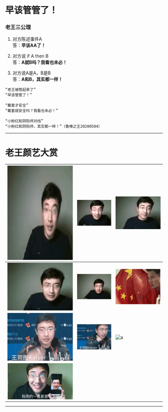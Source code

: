 # 早该管管了！


### 老王三公理
1. 对方陈述事件A   
答：**早该AA了！** 

2. 对方说 if A then B  
答：**A就B吗？我看也未必！** 

3. 对方说A是A，B是B  
答：**A和B，其实都一样！** 

```
“老王被管起来了”  
“早该管管了！”

“戴套才安全”  
“戴套就安全吗？我看也未必！”

“小粉红和阴阳师对线”  
“小粉红和阴阳师，其实都一样！”（鲁棒之王20200504）
```

----------------------------------
<!---
### 不知道xiao

```
以前说“难得糊涂”，但糊涂给人感觉是博弈中选择了劣势策略，至少有一个博弈的过程，这就容易破坏安定团结大好局面。

还是大咕咕咕鸡的“假装不知道”比较好，假装不知道，也就没有博弈了，岁月静好就一定要实现。 （鲁棒之王20200526）
```

----------------------------------
--->

# 老王颜艺大赏

| <img src="./老王颜艺/感恩.gif" height="300px" width="400px" > | ![a](./老王颜艺/握拳.gif "握拳")  | ![a](./老王颜艺/摇头.gif "摇头")  |
|----|---|---|
|  ![a](./老王颜艺/这就是.gif "这就是")  | ![a](./老王颜艺/敬礼.gif "salute")  | ![a](./老王颜艺/吴京敬礼.gif "吴京salute")  |
|  ![a](./老王颜艺/打拳1.gif "打拳1.gif")  | ![a](./老王颜艺/打拳2.gif "打拳2.gif")  |  ![a](./老王颜艺/打拳3.gif "打拳3.gif") |
|  ![a](./老王颜艺/我一直用的都是华为啊.jpg "我一直用的都是华为啊.jpg")  |   |   |

----------------------------------
